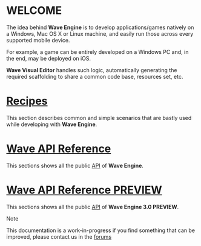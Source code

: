 # WELCOME

The idea behind **Wave Engine** is to develop applications/games natively on a Windows, Mac OS X or Linux machine, and easily run those across every supported mobile device. 

For example, a game can be entirely developed on a Windows PC and, in the end, may be deployed on iOS. 

**Wave Visual Editor** handles such logic, automatically generating the required scaffolding to share a common code base, resources set, etc.

# [Recipes](recipes/GettingStarted/Getting-Started-on-Windows.md)
This section describes common and simple scenarios that are bastly used while developing with **Wave Engine**.

# [Wave API Reference](api/)
This sections shows all the public [API](https://en.wikipedia.org/wiki/Application_programming_interface) of **Wave Engine**.

# [Wave API Reference PREVIEW](api3preview/)
This sections shows all the public [API](https://en.wikipedia.org/wiki/Application_programming_interface) of **Wave Engine 3.0 PREVIEW**.



> [!Note]
> This documentation is a work-in-progress if you find something that can be improved, please contact us in the [forums](https://forum.waveengine.net/)